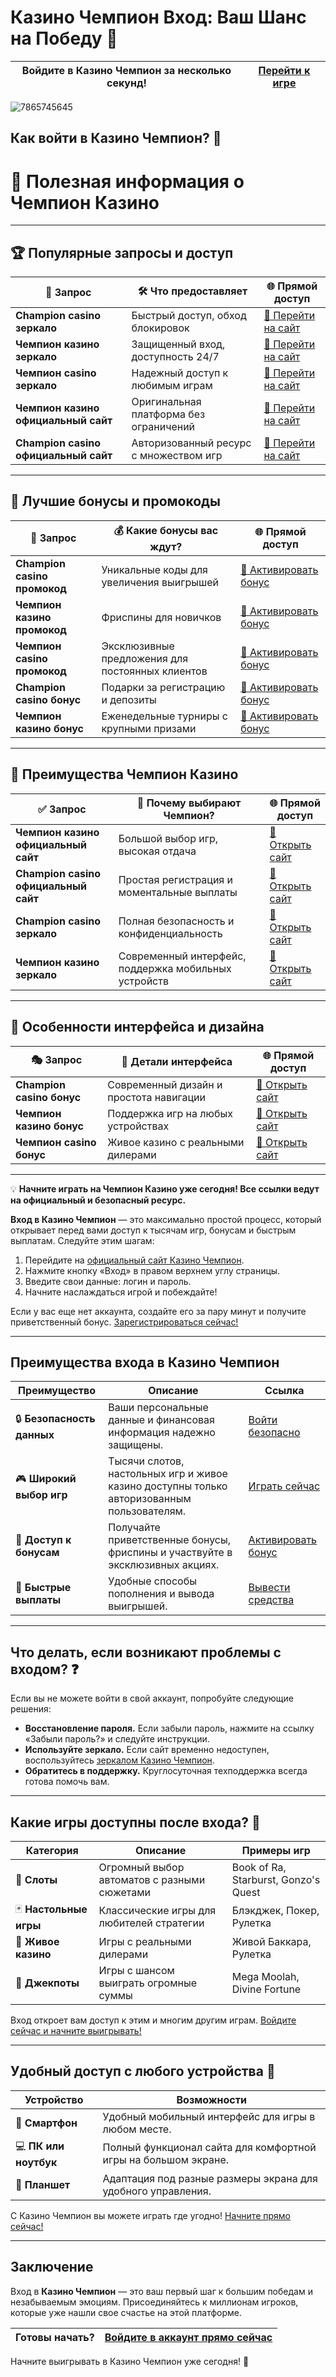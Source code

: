 # Казино Чемпион Вход: Ваш Шанс на Победу 🎰

| **Войдите в Казино Чемпион за несколько секунд!** | [Перейти к игре](https://champcasino.ink/pobeda/doa-hats?p80412p305331p112c) |
|---------------------------------------------------|---------------------------------------------------------------------------|

![7865745645](https://github.com/user-attachments/assets/6aabb2f5-4999-4121-9b24-95510a905510)

## Как войти в Казино Чемпион? 🚪

# 🎰 **Полезная информация о Чемпион Казино**  

---

## 🏆 **Популярные запросы и доступ**

| 🔑 **Запрос**                        | 🛠️ **Что предоставляет**                             | 🌐 **Прямой доступ**                |
|--------------------------------------|-----------------------------------------------------|-------------------------------------|
| **Champion casino зеркало**          | Быстрый доступ, обход блокировок                    | [🔗 Перейти на сайт](https://champcasino.ink/pobeda/doa-hats?p80412p305331p112c) |
| **Чемпион казино зеркало**           | Защищенный вход, доступность 24/7                   | [🔗 Перейти на сайт](https://champcasino.ink/pobeda/doa-hats?p80412p305331p112c) |
| **Чемпион casino зеркало**           | Надежный доступ к любимым играм                     | [🔗 Перейти на сайт](https://champcasino.ink/pobeda/doa-hats?p80412p305331p112c) |
| **Чемпион казино официальный сайт**  | Оригинальная платформа без ограничений              | [🔗 Перейти на сайт](https://champcasino.ink/pobeda/doa-hats?p80412p305331p112c) |
| **Champion casino официальный сайт** | Авторизованный ресурс с множеством игр             | [🔗 Перейти на сайт](https://champcasino.ink/pobeda/doa-hats?p80412p305331p112c) |

---

## 🎁 **Лучшие бонусы и промокоды**

| 🏅 **Запрос**                        | 💰 **Какие бонусы вас ждут?**                        | 🌐 **Прямой доступ**                |
|--------------------------------------|-----------------------------------------------------|-------------------------------------|
| **Champion casino промокод**         | Уникальные коды для увеличения выигрышей            | [🔗 Активировать бонус](https://champcasino.ink/pobeda/doa-hats?p80412p305331p112c) |
| **Чемпион казино промокод**          | Фриспины для новичков                               | [🔗 Активировать бонус](https://champcasino.ink/pobeda/doa-hats?p80412p305331p112c) |
| **Чемпион casino промокод**          | Эксклюзивные предложения для постоянных клиентов    | [🔗 Активировать бонус](https://champcasino.ink/pobeda/doa-hats?p80412p305331p112c) |
| **Champion casino бонус**            | Подарки за регистрацию и депозиты                   | [🔗 Активировать бонус](https://champcasino.ink/pobeda/doa-hats?p80412p305331p112c) |
| **Чемпион казино бонус**             | Еженедельные турниры с крупными призами            | [🔗 Активировать бонус](https://champcasino.ink/pobeda/doa-hats?p80412p305331p112c) |

---

## 🌟 **Преимущества Чемпион Казино**

| ✅ **Запрос**                        | 🎯 **Почему выбирают Чемпион?**                      | 🌐 **Прямой доступ**                |
|--------------------------------------|-----------------------------------------------------|-------------------------------------|
| **Чемпион казино официальный сайт**  | Большой выбор игр, высокая отдача                   | [🔗 Открыть сайт](https://champcasino.ink/pobeda/doa-hats?p80412p305331p112c) |
| **Champion casino официальный сайт** | Простая регистрация и моментальные выплаты         | [🔗 Открыть сайт](https://champcasino.ink/pobeda/doa-hats?p80412p305331p112c) |
| **Champion casino зеркало**          | Полная безопасность и конфиденциальность            | [🔗 Открыть сайт](https://champcasino.ink/pobeda/doa-hats?p80412p305331p112c) |
| **Чемпион казино зеркало**           | Современный интерфейс, поддержка мобильных устройств| [🔗 Открыть сайт](https://champcasino.ink/pobeda/doa-hats?p80412p305331p112c) |

---

## 🎨 **Особенности интерфейса и дизайна**

| 🎭 **Запрос**                        | 📱 **Детали интерфейса**                             | 🌐 **Прямой доступ**                |
|--------------------------------------|-----------------------------------------------------|-------------------------------------|
| **Champion casino бонус**            | Современный дизайн и простота навигации             | [🔗 Открыть сайт](https://champcasino.ink/pobeda/doa-hats?p80412p305331p112c) |
| **Чемпион казино бонус**             | Поддержка игр на любых устройствах                  | [🔗 Открыть сайт](https://champcasino.ink/pobeda/doa-hats?p80412p305331p112c) |
| **Чемпион casino бонус**             | Живое казино с реальными дилерами                   | [🔗 Открыть сайт](https://champcasino.ink/pobeda/doa-hats?p80412p305331p112c) |

---

💡 **Начните играть на Чемпион Казино уже сегодня! Все ссылки ведут на официальный и безопасный ресурс.**

**Вход в Казино Чемпион** — это максимально простой процесс, который открывает перед вами доступ к тысячам игр, бонусам и быстрым выплатам. Следуйте этим шагам:

1. Перейдите на [официальный сайт Казино Чемпион](https://champcasino.ink/pobeda/doa-hats?p80412p305331p112c).
2. Нажмите кнопку «Вход» в правом верхнем углу страницы.
3. Введите свои данные: логин и пароль.
4. Начните наслаждаться игрой и побеждайте!

Если у вас еще нет аккаунта, создайте его за пару минут и получите приветственный бонус. [Зарегистрироваться сейчас!](https://champcasino.ink/pobeda/doa-hats?p80412p305331p112c)

---

## Преимущества входа в Казино Чемпион

| **Преимущество**            | **Описание**                                                                                 | **Ссылка**                                                                                   |
|-----------------------------|---------------------------------------------------------------------------------------------|---------------------------------------------------------------------------------------------|
| 🔒 **Безопасность данных**  | Ваши персональные данные и финансовая информация надежно защищены.                         | [Войти безопасно](https://champcasino.ink/pobeda/doa-hats?p80412p305331p112c)               |
| 🎮 **Широкий выбор игр**     | Тысячи слотов, настольных игр и живое казино доступны только авторизованным пользователям. | [Играть сейчас](https://champcasino.ink/pobeda/doa-hats?p80412p305331p112c)                |
| 🎁 **Доступ к бонусам**      | Получайте приветственные бонусы, фриспины и участвуйте в эксклюзивных акциях.              | [Активировать бонус](https://champcasino.ink/pobeda/doa-hats?p80412p305331p112c)           |
| 💸 **Быстрые выплаты**       | Удобные способы пополнения и вывода выигрышей.                                             | [Вывести средства](https://champcasino.ink/pobeda/doa-hats?p80412p305331p112c)             |

---

## Что делать, если возникают проблемы с входом? ❓

Если вы не можете войти в свой аккаунт, попробуйте следующие решения:

- **Восстановление пароля.** Если забыли пароль, нажмите на ссылку «Забыли пароль?» и следуйте инструкции.
- **Используйте зеркало.** Если сайт временно недоступен, воспользуйтесь [зеркалом Казино Чемпион](https://champcasino.ink/pobeda/doa-hats?p80412p305331p112c).
- **Обратитесь в поддержку.** Круглосуточная техподдержка всегда готова помочь вам.

---

## Какие игры доступны после входа? 🎲

| **Категория**            | **Описание**                                | **Примеры игр**                    |
|--------------------------|---------------------------------------------|------------------------------------|
| 🎰 **Слоты**             | Огромный выбор автоматов с разными сюжетами | Book of Ra, Starburst, Gonzo's Quest |
| 🃏 **Настольные игры**    | Классические игры для любителей стратегии   | Блэкджек, Покер, Рулетка          |
| 🎥 **Живое казино**       | Игры с реальными дилерами                   | Живой Баккара, Рулетка            |
| 💸 **Джекпоты**          | Игры с шансом выиграть огромные суммы       | Mega Moolah, Divine Fortune       |

Вход откроет вам доступ к этим и многим другим играм. [Войдите сейчас и начните выигрывать!](https://champcasino.ink/pobeda/doa-hats?p80412p305331p112c)

---

## Удобный доступ с любого устройства 📱

| **Устройство**        | **Возможности**                                                                 |
|-----------------------|-------------------------------------------------------------------------------|
| 📱 **Смартфон**       | Удобный мобильный интерфейс для игры в любом месте.                          |
| 💻 **ПК или ноутбук** | Полный функционал сайта для комфортной игры на большом экране.               |
| 📖 **Планшет**        | Адаптация под разные размеры экрана для удобного управления.                 |

С Казино Чемпион вы можете играть где угодно! [Начните прямо сейчас!](https://champcasino.ink/pobeda/doa-hats?p80412p305331p112c)

---

## Заключение

Вход в **Казино Чемпион** — это ваш первый шаг к большим победам и незабываемым эмоциям. Присоединяйтесь к миллионам игроков, которые уже нашли свое счастье на этой платформе.

| **Готовы начать?** | [Войдите в аккаунт прямо сейчас](https://champcasino.ink/pobeda/doa-hats?p80412p305331p112c) |
|--------------------|--------------------------------------------------------------------------------------------|

Начните выигрывать в Казино Чемпион уже сегодня! 🎰
